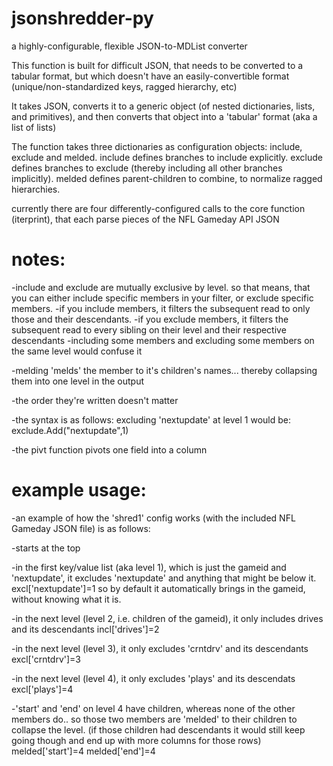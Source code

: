 # jsonshredder-py
a highly-configurable, flexible JSON-to-MDList converter

This function is built for difficult JSON, that needs to be converted to a tabular format, but which doesn't have an easily-convertible format (unique/non-standardized keys, ragged hierarchy, etc)

It takes JSON, converts it to a generic object (of nested dictionaries, lists, and primitives), and then converts that object into a 'tabular' format (aka a list of lists)

The function takes three dictionaries as configuration objects:
include, exclude and melded.
include defines branches to include explicitly.
exclude defines branches to exclude (thereby including all other branches implicitly).
melded defines parent-children to combine, to normalize ragged hierarchies.

currently there are four differently-configured calls to the core function (iterprint), that each parse pieces of the NFL Gameday API JSON

# notes:
-include and exclude are mutually exclusive by level.
  so that means, that you can either include specific members in your filter, or exclude specific members.
-if you include members, it filters the subsequent read to only those and their descendants.
-if you exclude members, it filters the subsequent read to every sibling on their level and their respective descendants
-including some members and excluding some members on the same level would confuse it

-melding 'melds' the member to it's children's names... thereby collapsing them into one level in the output

-the order they're written doesn't matter

-the syntax is as follows:
      excluding 'nextupdate' at level 1 would be: exclude.Add("nextupdate",1)
      
-the pivt function pivots one field into a column

# example usage:
-an example of how the 'shred1' config works (with the included NFL Gameday JSON file) is as follows:

 -starts at the top
 
 -in the first key/value list (aka level 1), which is just the gameid and 'nextupdate', it excludes 'nextupdate' and anything that might be below it.    excl['nextupdate']=1
      so by default it automatically brings in the gameid, without knowing what it is.
      
 -in the next level (level 2, i.e. children of the gameid), it only includes drives and its descendants  incl['drives']=2
 
 -in the next level (level 3), it only excludes 'crntdrv' and its descendants     excl['crntdrv']=3
 
 -in the next level (level 4), it only excludes 'plays' and its descendats   excl['plays']=4
 
 -'start' and 'end' on level 4 have children, whereas none of the other members do.. so those two members are 'melded' to their children to collapse the level. (if those children had descendants it would still keep going though and end up with more columns for those rows)  melded['start']=4   melded['end']=4
